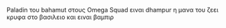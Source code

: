 Paladin του  bahamut στους Omega Squad
ειναι dhampur η μανα του ζεει κρυφα στο βασιλειο και ειναι βαμπιρ
